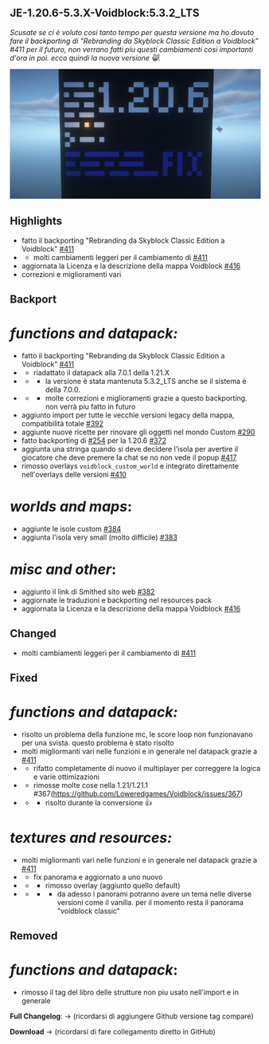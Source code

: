 ## JE-1.20.6-5.3.X-Voidblock:5.3.2_LTS

_Scusate se ci è voluto cosi tanto tempo per questa versione ma ho dovuto fare il backporting di "Rebranding da Skyblock Classic Edition a Voidblock" #411 per il futuro, non verrano fatti piu questi cambiamenti cosi importanti d'ora in poi. ecco quindi la nuova versione 😸._

![Aggiornamento di Manutenzione](images/posts/Voidblock/LTS_latest.png)

## Highlights

- fatto il backporting "Rebranding da Skyblock Classic Edition a Voidblock" [#411](https://github.com/Loweredgames/Voidblock/pull/411)
- - molti cambiamenti leggeri per il cambiamento di [#411](https://github.com/Loweredgames/Voidblock/pull/411)
- aggiornata la Licenza e la descrizione della mappa Voidblock [#416](https://github.com/Loweredgames/Voidblock/issues/416)
- correzioni e miglioramenti vari

## Backport

# _functions and datapack:_

- fatto il backporting "Rebranding da Skyblock Classic Edition a Voidblock" [#411](https://github.com/Loweredgames/Voidblock/pull/411)
- - riadattato il datapack alla 7.0.1 della 1.21.X
- - - la versione è stata mantenuta 5.3.2_LTS anche se il sistema è della 7.0.0.
- - - molte correzioni e miglioramenti grazie a questo backporting. non verrà piu fatto in futuro
- aggiunto import per tutte le vecchie versioni legacy della mappa, compatibilità totale [#392](https://github.com/Loweredgames/Voidblock/issues/392)
- aggiunte nuove ricette per rinovare gli oggetti nel mondo Custom [#290](https://github.com/Loweredgames/Voidblock/pull/290)
- fatto backporting di [#254](https://github.com/Loweredgames/Voidblock/issues/254) per la 1.20.6 [#372](https://github.com/Loweredgames/Voidblock/issues/372)
- aggiunta una stringa quando si deve decidere l'isola per avertire il giocatore che deve premere la chat se no non vede il popup [#417](https://github.com/Loweredgames/Voidblock/issues/417)
- rimosso overlays ```voidblock_custom_world``` e integrato direttamente nell'overlays delle versioni [#410](https://github.com/Loweredgames/Voidblock/issues/410)

# _worlds and maps_:

- aggiunte le isole custom [#384](https://github.com/Loweredgames/Voidblock/pull/384)
- aggiunta l'isola very small (molto difficile) [#383](https://github.com/Loweredgames/Voidblock/issues/383)

# _misc and other_:

- aggiunto il link di Smithed sito web [#382](https://github.com/Loweredgames/Voidblock/issues/382)
- aggiornate le traduzioni e backporting nel resources pack
- aggiornata la Licenza e la descrizione della mappa Voidblock [#416](https://github.com/Loweredgames/Voidblock/issues/416)

## Changed

- molti cambiamenti leggeri per il cambiamento di [#411](https://github.com/Loweredgames/Voidblock/pull/411)

## Fixed

# _functions and datapack:_

- risolto un problema della funzione mc, le score loop non funzionavano per una svista. questo problema è stato risolto
- molti migliormanti vari nelle funzioni e in generale nel datapack grazie a [#411](https://github.com/Loweredgames/Voidblock/pull/411)
- - rifatto completamente di nuovo il multiplayer per correggere la logica e varie ottimizazioni
- - rimosse molte cose nella 1.21/1.21.1 #367(https://github.com/Loweredgames/Voidblock/issues/367)
- - - risolto durante la conversione 👍

# _textures and resources:_

- molti migliormanti vari nelle funzioni e in generale nel datapack grazie a [#411](https://github.com/Loweredgames/Voidblock/pull/411)
- - fix panorama e aggiornato a uno nuovo
- - - rimosso overlay (aggiunto quello default)
- - - - da adesso i panorami potranno avere un tema nelle diverse versioni come il vanilla. per il momento resta il panorama "voidblock classic"

## Removed

# _functions and datapack_:

- rimosso il tag del libro delle strutture non piu usato nell'import e in generale

**Full Changelog**: -> (ricordarsi di aggiungere Github versione tag compare)

**Download** -> (ricordarsi di fare collegamento diretto in GitHub)